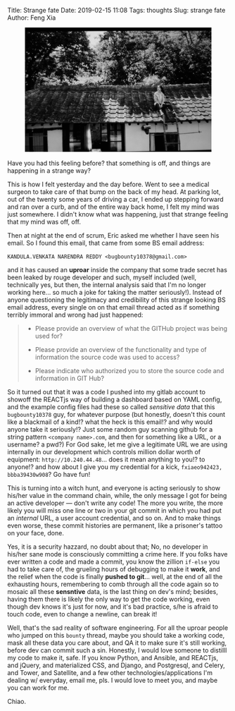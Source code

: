 Title: Strange fate
Date: 2019-02-15 11:08
Tags: thoughts
Slug: strange fate
Author: Feng Xia

<figure class="col s12">
    <img src="/images/country%20life.jpg"/>
</figure>

Have you had this feeling before? that something is off, and things
are happening in a strange way?

This is how I felt yesterday and the day before. Went to see a medical
surgeon to take care of that bump on the back of my head. At parking
lot, out of the twenty some years of driving a car, I ended up
stepping forward and ran over a curb, and of the entire way back home,
I felt my mind was just somewhere. I didn't know what was happening,
just that strange feeling that my mind was off, off. 

Then at night at the end of scrum, Eric asked me whether I have seen
his email. So I found this email, that came from some BS email
address:

```
KANDULA.VENKATA NARENDRA REDDY <bugbounty10378@gmail.com>
```

and it has caused an **uproar** inside the company that some 
trade secret has been leaked by rouge developer and such, myself
included (well, technically yes, but then, the internal analysis said
that I'm no longer working here... so much a joke for taking the
matter seriously!). Instead of anyone questioning the legitimacy and
credibility of this strange looking BS email address, every single on
on that email thread acted as if something terribly immoral and wrong
had just happened:

> - Please provide an overview of what the GITHub project was being used
> for?  
> 
> - Please provide an overview of the functionality and type of
> information the source code was used to access?  
> 
> - Please indicate who
> authorized you to store the source code and information in GIT Hub?
> 

So it turned out that it was a code I pushed into my gitlab account to
showoff the REACTjs way of building a dashboard based on YAML config,
and the example config files had these so called _sensitive data_ that
this `bugbounty10378` guy, for whatever purpose (but honestly, doesn't
this count like a blackmail of a kind!? what the heck is this email!?
and why would anyone take it seriously!? Just some random guy scanning
github for a string pattern `<company name>.com`, and then for
something like a URL, or a username? a pwd?) For God sake, let me give
a legitimate URL we are using internally in our development which
controls million dollar worth of equipment:
`http://10.240.44.48`... does it mean anything to you!? to anyone!?
and how about I give you my credential for a kick, `fxiaeo942423,
bbba39430w908`? Go have fun!


This is turning into a witch hunt, and everyone is acting seriously to
show his/her value in the command chain, while, the only message I got
for being an active developer &mdash; don't write any code! The more
you write, the more likely you will miss one line or two in your git
commit in which you had put an _internal_ URL, a user account
credential, and so on. And to make things even worse, these commit
histories are permanent, like a prisoner's tattoo on your face, done.

Yes, it is a security hazzard, no doubt about that; No, no developer
in his/her sane mode is consciously committing a crime here. If you
folks have ever written a code and made a commit, you know the zillion
`if-else` you had to take care of, the grueling hours of debugging to
make it **work**, and the relief when the code is finally **pushed to
git**... well, at the end of all the exhausting hours, remembering to
comb through all the code again so to mosaic all these **sensntive**
data, is the last thing on dev's mind; besides, having them there is
likely the only way to get the code working, even though dev knows
it's just for now, and it's bad practice, s/he is afraid to touch
code, even to change a newline, can break it!

Well, that's the sad reality of software engineering. For all the
uproar people who jumped on this `bounty` thread, maybe you should
take a working code, mask all these data you care about, and QA it to
make sure it's still working, before dev can commit such a
sin. Honestly, I would love someone to distilll my code to make it,
safe. If you know Python, and Ansible, and REACTjs, and jQuery, and
materialized CSS, and Django, and Postgresql, and Celery, and Tower,
and Satellite, and a few other technologies/applications I'm dealing
w/ everyday, email me, pls. I would love to meet you, and maybe you
can work for me.

Chiao.
